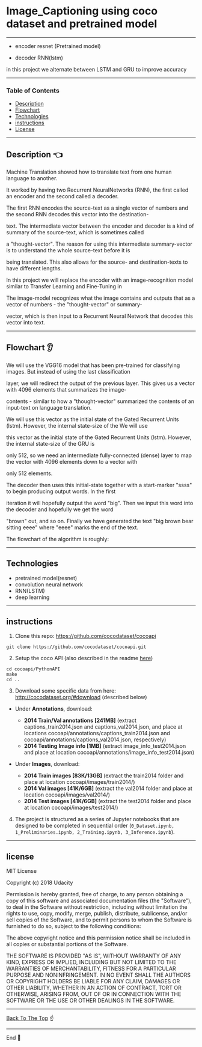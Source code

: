 # Image_Captioning using coco dataset and pretrained model

---

- encoder resnet (Pretrained model)

- decoder RNN(lstm) 

in this project we alternate between LSTM and GRU to improve accuracy

---


### Table of Contents


- [Description](#description)
- [Flowchart](#Flowchart)
- [Technologies](#Technologies)
- [instructions](#instructions)
- [License](#license)
---

## Description :point_left:

Machine Translation showed how to translate text from one human language to another. 

It worked by having two Recurrent NeuralNetworks (RNN), the first called an encoder and the second called a decoder. 

The first RNN encodes the source-text as a single vector of numbers and the second RNN decodes this vector into the destination-

text. The intermediate vector between the encoder and decoder is a kind of summary of the source-text, which is sometimes called

a "thought-vector". The reason for using this intermediate summary-vector is to understand the whole source-text before it is 

being translated. This also allows for the source- and destination-texts to have different lengths.

In this project we will replace the encoder with an image-recognition model similar to Transfer Learning and Fine-Tuning in 

 The image-model recognizes what the image contains and outputs that as a vector of numbers - the "thought-vector" or summary-
 
 vector, which is then input to a Recurrent Neural Network that decodes this vector into text.


---

## Flowchart :ear:

We will use the VGG16 model that has been pre-trained for classifying images. But instead of using the last classification 

layer, we will redirect the output of the previous layer. This gives us a vector with 4096 elements that summarizes the image-

contents - similar to how a "thought-vector" summarized the contents of an input-text  on language translation. 

We will use this vector as the initial state of the Gated Recurrent Units (lstm). However, the internal state-size of the We will use

this vector as the initial state of the Gated Recurrent Units (lstm). However, the internal state-size of the GRU is 
 

only 512, so we need an intermediate fully-connected (dense) layer to map the vector with 4096 elements down to a vector with

only 512 elements.

The decoder then uses this initial-state together with a start-marker "ssss" to begin producing output words. In the first 

iteration it will hopefully output the word "big". Then we input this word into the decoder and hopefully we get the word 

"brown" out, and so on. Finally we have generated the text "big brown bear sitting eeee" where "eeee" marks the end of the text.

The flowchart of the algorithm is roughly:

---




## Technologies

- pretrained model(resnet)
- convolution neural network
- RNN(LSTM)
- deep learning


---
## instructions

1. Clone this repo: https://github.com/cocodataset/cocoapi  
```
git clone https://github.com/cocodataset/cocoapi.git  
```

2. Setup the coco API (also described in the readme [here](https://github.com/cocodataset/cocoapi)) 
```
cd cocoapi/PythonAPI  
make  
cd ..
```

3. Download some specific data from here: http://cocodataset.org/#download (described below)

* Under **Annotations**, download:
  * **2014 Train/Val annotations [241MB]** (extract captions_train2014.json and captions_val2014.json, and place at locations cocoapi/annotations/captions_train2014.json and cocoapi/annotations/captions_val2014.json, respectively)  
  * **2014 Testing Image info [1MB]** (extract image_info_test2014.json and place at location cocoapi/annotations/image_info_test2014.json)

* Under **Images**, download:
  * **2014 Train images [83K/13GB]** (extract the train2014 folder and place at location cocoapi/images/train2014/)
  * **2014 Val images [41K/6GB]** (extract the val2014 folder and place at location cocoapi/images/val2014/)
  * **2014 Test images [41K/6GB]** (extract the test2014 folder and place at location cocoapi/images/test2014/)

4. The project is structured as a series of Jupyter notebooks that are designed to be completed in sequential order (`0_Dataset.ipynb, 1_Preliminaries.ipynb, 2_Training.ipynb, 3_Inference.ipynb`).


---

## license

MIT License

Copyright (c) 2018 Udacity

Permission is hereby granted, free of charge, to any person obtaining a copy
of this software and associated documentation files (the "Software"), to deal
in the Software without restriction, including without limitation the rights
to use, copy, modify, merge, publish, distribute, sublicense, and/or sell
copies of the Software, and to permit persons to whom the Software is
furnished to do so, subject to the following conditions:

The above copyright notice and this permission notice shall be included in all
copies or substantial portions of the Software.

THE SOFTWARE IS PROVIDED "AS IS", WITHOUT WARRANTY OF ANY KIND, EXPRESS OR
IMPLIED, INCLUDING BUT NOT LIMITED TO THE WARRANTIES OF MERCHANTABILITY,
FITNESS FOR A PARTICULAR PURPOSE AND NONINFRINGEMENT. IN NO EVENT SHALL THE
AUTHORS OR COPYRIGHT HOLDERS BE LIABLE FOR ANY CLAIM, DAMAGES OR OTHER
LIABILITY, WHETHER IN AN ACTION OF CONTRACT, TORT OR OTHERWISE, ARISING FROM,
OUT OF OR IN CONNECTION WITH THE SOFTWARE OR THE USE OR OTHER DEALINGS IN THE
SOFTWARE.

---

[Back To The Top](#README.md) :point_up:

---

End :raising_hand:
